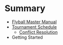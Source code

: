 # Summary

* [Flyball Master Manual](README.md)
* [Tournament Schedule](tournament_schedule.md)
   * [Conflict Resolution](conflict_resolution.md)
* Getting Started

